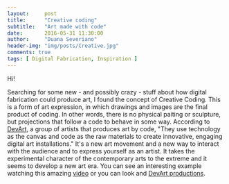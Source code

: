 ```yaml
---
layout:     post
title:      "Creative coding"
subtitle:   "Art made with code"
date:       2016-05-31 11:30:00
author:     "Duana Severiano"
header-img: "img/posts/Creative.jpg"
comments: true
tags: [ Digital Fabrication, Inspiration ]
---
```


Hi!

Searching for some new - and possibly crazy - stuff about how digital fabrication could produce art, I found the concept of Creative Coding. This is a form of art expression, in which drawings and images are the final product of coding. In other words, there is no physical paiting or sculpture, but projections that follow a code to behave in some way. According to [DevArt](https://devart.withgoogle.com/#/about), a group of artists that produces art by code, "They use technology as the canvas and code as the raw materials to create innovative, engaging digital art installations." It's a new art movement and a new way to interact with the audience and to express yourself as an artist. It takes the experimental character of the contemporary arts to the extreme and it seems to develop a new art era. You can see an interesting example watching this amazing [video](http://www.pbs.org/video/2322911761/) or you can look and [DevArt productions](https://devart.withgoogle.com/#/about/commissioned-artists).
